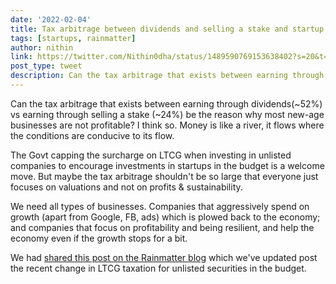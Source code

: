 ```yaml
---
date: '2022-02-04'
title: Tax arbitrage between dividends and selling a stake and startup profitability
tags: [startups, rainmatter]
author: nithin
link: https://twitter.com/Nithin0dha/status/1489590769153638402?s=20&t=Jp8VYTU78al6ZYPbPPvvMA
post_type: tweet
description: Can the tax arbitrage that exists between earning through dividends(~52%) vs earning through selling a stake (~24%) be the reason why most new-age businesses are not profitable?...
---
```


Can the tax arbitrage that exists between earning through dividends(~52%) vs earning through selling a stake (~24%) be the reason why most new-age businesses are not profitable? I think so. Money is like a river, it flows where the conditions are conducive to its flow.

The Govt capping the surcharge on LTCG when investing in unlisted companies to encourage investments in startups in the budget is a welcome move. But maybe the tax arbitrage shouldn't be so large that everyone just focuses on valuations and not on profits & sustainability. 

We need all types of businesses. Companies that aggressively spend on growth (apart from Google, FB, ads) which is plowed back to the economy; and companies that focus on profitability and being resilient, and help the economy even if the growth stops for a bit.

We had [shared this post on the Rainmatter blog](https://zerodha.com/z-connect/rainmatter/bootstrapping-vs-funding-a-tax-arbitrage) which we've updated post the recent change in LTCG taxation for unlisted securities in the budget.
